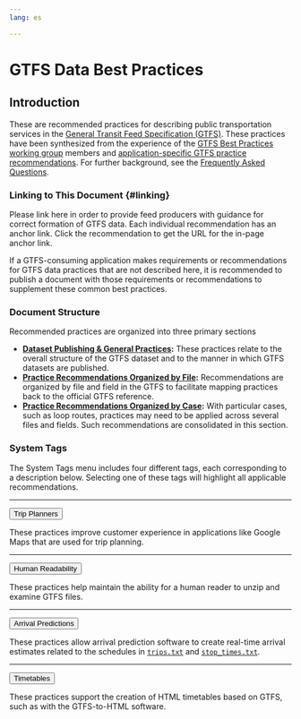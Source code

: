 ```yaml
---
lang: es

---
```

# GTFS Data Best Practices

## Introduction

These are recommended practices for describing public transportation services in the [General Transit Feed Specification (GTFS)](http://gtfs.org). These practices have been synthesized from the experience of the [GTFS Best Practices working group](#working-group) members and [application-specific GTFS practice recommendations](http://www.transitwiki.org/TransitWiki/index.php/Best_practices_for_creating_GTFS). For further background, see the [Frequently Asked Questions](/best-practices/faq).

### Linking to This Document {#linking}

Please link here in order to provide feed producers with guidance for correct formation of GTFS data. Each individual recommendation has an anchor link. Click the recommendation to get the URL for the in-page anchor link.

If a GTFS-consuming application makes requirements or recommendations for GTFS data practices that are not described here, it is recommended to publish a document with those requirements or recommendations to supplement these common best practices.

### Document Structure

Recommended practices are organized into three primary sections

* __[Dataset Publishing & General Practices](#publishing):__ These practices relate to the overall structure of the GTFS dataset and to the manner in which GTFS datasets are published.
* __[Practice Recommendations Organized by File](#by-file):__ Recommendations are organized by file and field in the GTFS to facilitate mapping practices back to the official GTFS reference.
* __[Practice Recommendations Organized by Case](#by-case):__ With particular cases, such as loop routes, practices may need to be applied across several files and fields. Such recommendations are consolidated in this section.

### System Tags

The System Tags menu includes four different tags, each corresponding to a description below. Selecting one of these tags will highlight all applicable recommendations.

<hr/>

<button class="system-tag-button trip-planners" data-target="trip-planners">Trip Planners</button>

These practices improve customer experience in applications like Google Maps that are used for trip planning.

<hr/>

<button class="system-tag-button human-readability" data-target="human-readability">Human Readability</button>

These practices help maintain the ability for a human reader to unzip and examine GTFS files.

<hr/>

<button class="system-tag-button arrival-predictions" data-target="arrival-predictions">Arrival Predictions</button>

These practices allow arrival prediction software to create real-time arrival estimates related to the schedules in [`trips.txt`](#trips) and [`stop_times.txt`](#stop_times).

<hr/>

<button class="system-tag-button timetables" data-target="timetables">Timetables</button>

These practices support the creation of HTML timetables based on GTFS, such as with the GTFS-to-HTML software.
